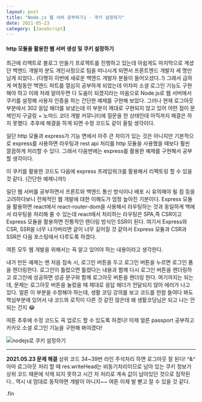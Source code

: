```yaml
---
layout: post
title: "Node.js 웹 서버 공부하기1 - 쿠키 설정하기"
date: 2021-05-23
category: [JavaScript]
---
```



<h4>http 모듈을 활용한 웹 서버 생성 및 쿠키 설정하기</h4>

최근에 리액트로 블로그 만들기 프로젝트를 진행하고 있는데 아쉽게도 마지막으로 계셨던 백엔드 개발자 분도 개인사정으로 팀을 떠나시게 되면서 프론트엔드 개발자 세 명만 남게 되었다..
(다행히 이번에 새로운 백엔드 개발자 분들이 들어오셨다..!) 그래서 급하게 며칠동안 백엔드 파트를 열심히 공부하게 되었는데 어차피 소셜 로그인 기능도 구현해야 하고 이래 저래 알아두면 다 도움이 되겠지라는
마음으로 Node.js로 웹 서버에서 쿠키를 설정해 사용자 인증을 하는 간단한 예제를 구현해 보았다. 그러나 현재 로그아웃 부분에서 302 응답 헤더를 보냈는데 이 부분이 제대로 구현되지 않고 있어 어떤 점이 문제인지
구글링 + 노마드 코더 개발 커뮤니티에 질문을 한 상태인데 아직까지 해결은 하지 못했다. 추후에 해결을 하게 되면 수정 코드도 같이 올릴 생각이다.

일단 http 모듈과 express가 기능 면에서 아주 큰 차이가 있는 것은 아니지만 기본적으로 express를 사용하면 라우팅과 rest api 처리를 http 모듈을 사용했을 때보다 훨씬 깔끔하게 처리할 수 있다.
그래서 다음번에는 express를 활용한 예제를 구현해서 공부할 생각이다. 

이 쿠키를 활용한 코드도 다음에 express 프레임워크를 활용해서 리팩토링 할 수 있을 것 같다. (간단한 예제니까!)

일단 웹 서버를 공부하면서 프론트와 백엔드 통신 방식이나 배포 시 유의해야 될 점 등을 고려하다보니 전체적인 웹 개발에 대한 이해도가 엄청 높아진 기분이다. Express 모듈을 활용하면 
react에서 react-router-dom을 사용해서 라우팅하는 것과 동일하게 백에서 라우팅을 처리해 줄 수 있는데 react에서 처리하는 라우팅은 SPA,즉 CSR이고 Express 모듈을 활용하면 전통적인 렌더링 방식인 
SSR이 된다. 여기서 Express와 CSR, SSR을 너무 나가버리면 글이 너무 길어질 것 같아서 Express 모듈과 CSR과 SSR은 다음 포스팅에서 다루도록 하겠다.

여튼 모두 웹 개발을 위해서는 꼭 알고 있어야 하는 내용이라고 생각한다.


내가 만든 예제는 맨 처음 접속 시, 로그인 버튼을 두고 로그인 버튼을 누르면 로그인 폼을 렌더링한다. 로그인이 틀렸으면 틀렸다는 내용과 함께 다시 로그인 버튼을 렌더링하고 로그인에 성공하면 
성공 문구와 함께 로그아웃 버튼을 렌더링 한다. 여기까지는 되는데, 문제는 로그아웃 버튼을 눌렀을 때 제대로 응답 헤더가 전달되지 않아 에러가 나고 있다. 얼른 이 부분을 수정해야 하는데, 생활 코딩 강의를 보고
코드를 한참 들여다 봐도 핵심부분에 있어서 내 코드와 로직이 다른 것 같진 않은데 왜 생활코딩님은 되고 나는 안 되는 건지 😂 

여튼 추후에 수정 코드도 꼭 업로드 할 수 있도록 하겠다! 이제 얼른 passport 공부하고 카카오 소셜 로그인 기능을 구현해 봐야겠다!
<script src="https://gist.github.com/SUPINKIM/80142d24194f3c01fa8ffdd13e2caed5.js"></script>
![nodejs로 쿠키 설정하기](https://user-images.githubusercontent.com/49034615/119232842-91f66d00-bb61-11eb-9dce-d97f496a2f44.gif)



----------------------------------------------------------------------------------------------------------------------------
<strong>2021.05.23 문제 해결</strong> 
상위 코드 34~39번 라인 주석처리 하면 로그아웃 잘 된다! ^&^ 아마 로그아웃 처리 할 때 res.writeHead는 비동기처리이므로 남아 있는 쿠키 정보가 상위 코드 때문에 삭제 되지 못하고 시간 차 처리로 계속 
값이 남아있던 것으로 짐작된다.. 역시 내 맘대로 동작하면 개발이 아니지~~ 여튼 이제 발 뻗고 잘 수 있을 것 같다. 

.fin

